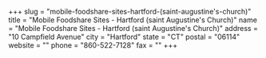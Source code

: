+++
slug = "mobile-foodshare-sites-hartford-(saint-augustine's-church)"
title = "Mobile Foodshare Sites - Hartford (saint Augustine's Church)"
name = "Mobile Foodshare Sites - Hartford (saint Augustine's Church)"
address = "10 Campfield Avenue"
city = "Hartford"
state = "CT"
postal = "06114"
website = ""
phone = "860-522-7128"
fax = ""
+++
